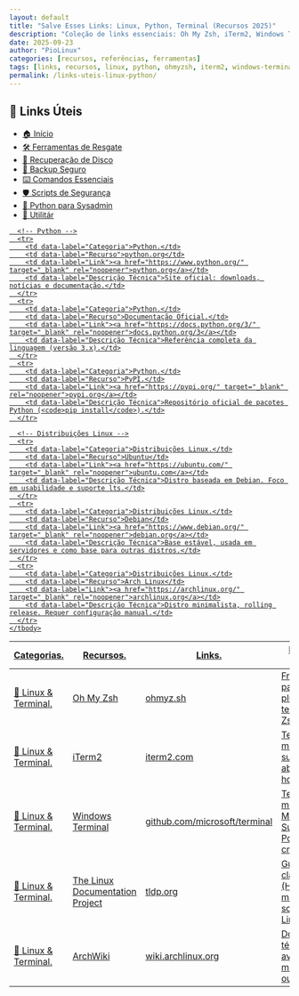 ```yaml
---
layout: default
title: "Salve Esses Links: Linux, Python, Terminal (Recursos 2025)"
description: "Coleção de links essenciais: Oh My Zsh, iTerm2, Windows Terminal, documentação oficial do Linux, Python, Debian e ferramentas para desenvolvedores."
date: 2025-09-23
author: "PioLinux"
categories: [recursos, referências, ferramentas]
tags: [links, recursos, linux, python, ohmyzsh, iterm2, windows-terminal]
permalink: /links-uteis-linux-python/
---
```





<h2>🔗 Links Úteis</h2>

<section>
  
  <ul>
    
 <li><a href="{{ '/' | relative_url }}">🏠 Início</a></li>
<li><a href="{{ '/ferramentas/' | relative_url }}">🛠️ Ferramentas de Resgate</a></li>
<li><a href="{{ '/comandos-recuperacao-disco-linux/' | relative_url }}">🧰 Recuperação de Disco</a></li>
<li><a href="{{ '/programas-backup-seguros/' | relative_url }}">💾 Backup Seguro</a></li>
<li><a href="{{ '/comandos-essenciais-terminal-linux/' | relative_url }}">⌨️ Comandos Essenciais</a></li>
<li><a href="{{ '/scripts-seguranca-linux/' | relative_url }}">🛡️ Scripts de Segurança</a></li>
<li><a href="{{ '/python-casos-uso/' | relative_url }}">🐍 Python para Sysadmin</a></li>
<li><a href="{{ '/utilitarios-online/' | relative_url }}">🔧 Utilitár</li>


     
  </ul>

</section>
 
   


<div class="table-container">
  <table class="evergreen-table">
    <thead>
      <tr>
        <th>Categorias.</th>
        <th>Recursos.</th>
        <th>Links.</th>
        <th>Descrições Técnicas.</th>
      </tr>
    </thead>
    <tbody>
      <!-- Linux & Terminal -->
      <tr>
        <td data-label="Categoria">🐧 Linux & Terminal.</td>
        <td data-label="Recurso">Oh My Zsh</td>
        <td data-label="Link"><a href="https://ohmyz.sh/" target="_blank" rel="noopener">ohmyz.sh</a></td>
        <td data-label="Descrição Técnica">Framework para Zsh com plugins e temas. Requer Zsh instalado.</td>
      </tr>
      <tr>
        <td data-label="Categoria">🐧 Linux & Terminal.</td>
        <td data-label="Recurso">iTerm2</td>
        <td data-label="Link"><a href="https://iterm2.com/" target="_blank" rel="noopener">iterm2.com</a></td>
        <td data-label="Descrição Técnica">Terminal para macOS com suporte a abas, splits e hotkeys.</td>
      </tr>
      <tr>
        <td data-label="Categoria">🐧 Linux & Terminal.</td>
        <td data-label="Recurso">Windows Terminal</td>
        <td data-label="Link"><a href="https://github.com/microsoft/terminal" target="_blank" rel="noopener">github.com/microsoft/terminal</a></td>
        <td data-label="Descrição Técnica">Terminal moderno da Microsoft. Suporta WSL, PowerShell, cmd.</td>
      </tr>
      <tr>
        <td data-label="Categoria">🐧 Linux & Terminal.</td>
        <td data-label="Recurso">The Linux Documentation Project</td>
        <td data-label="Link"><a href="https://tldp.org/" target="_blank" rel="noopener">tldp.org</a></td>
        <td data-label="Descrição Técnica">Guias clássicos (HOWTOs, manuais) sobre sistemas Linux.</td>
      </tr>
      <tr>
        <td data-label="Categoria">🐧 Linux & Terminal.</td>
        <td data-label="Recurso">ArchWiki</td>
        <td data-label="Link"><a href="https://wiki.archlinux.org/" target="_blank" rel="noopener">wiki.archlinux.org</a></td>
        <td data-label="Descrição Técnica">Documentação técnica avançada. Útil mesmo em outras distros.</td>
      </tr>

      <!-- Python -->
      <tr>
        <td data-label="Categoria">Python.</td>
        <td data-label="Recurso">python.org</td>
        <td data-label="Link"><a href="https://www.python.org/" target="_blank" rel="noopener">python.org</a></td>
        <td data-label="Descrição Técnica">Site oficial: downloads, notícias e documentação.</td>
      </tr>
      <tr>
        <td data-label="Categoria">Python.</td>
        <td data-label="Recurso">Documentação Oficial.</td>
        <td data-label="Link"><a href="https://docs.python.org/3/" target="_blank" rel="noopener">docs.python.org/3</a></td>
        <td data-label="Descrição Técnica">Referência completa da linguagem (versão 3.x).</td>
      </tr>
      <tr>
        <td data-label="Categoria">Python.</td>
        <td data-label="Recurso">PyPI.</td>
        <td data-label="Link"><a href="https://pypi.org/" target="_blank" rel="noopener">pypi.org</a></td>
        <td data-label="Descrição Técnica">Repositório oficial de pacotes Python (<code>pip install</code>).</td>
      </tr>

      <!-- Distribuições Linux -->
      <tr>
        <td data-label="Categoria">Distribuições Linux.</td>
        <td data-label="Recurso">Ubuntu</td>
        <td data-label="Link"><a href="https://ubuntu.com/" target="_blank" rel="noopener">ubuntu.com</a></td>
        <td data-label="Descrição Técnica">Distro baseada em Debian. Foco em usabilidade e suporte lts.</td>
      </tr>
      <tr>
        <td data-label="Categoria">Distribuições Linux.</td>
        <td data-label="Recurso">Debian</td>
        <td data-label="Link"><a href="https://www.debian.org/" target="_blank" rel="noopener">debian.org</a></td>
        <td data-label="Descrição Técnica">Base estável, usada em servidores e como base para outras distros.</td>
      </tr>
      <tr>
        <td data-label="Categoria">Distribuições Linux.</td>
        <td data-label="Recurso">Arch Linux</td>
        <td data-label="Link"><a href="https://archlinux.org/" target="_blank" rel="noopener">archlinux.org</a></td>
        <td data-label="Descrição Técnica">Distro minimalista, rolling release. Requer configuração manual.</td>
      </tr>
    </tbody>
  </table>
</div>

<div id="share" style="text-align:center;margin:15px 0">
  <!-- Espaço para botões de compartilhamento -->
</div> 


